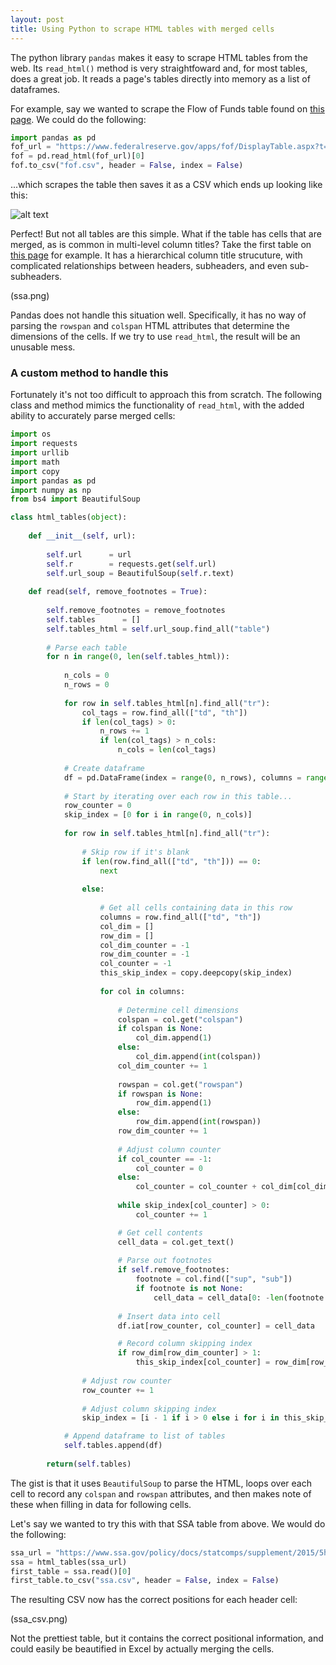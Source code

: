 ```yaml
--- 
layout: post 
title: Using Python to scrape HTML tables with merged cells
---
```


The python library `pandas` makes it easy to scrape HTML tables from the web. Its `read_html()` method is very straightfoward and, for most tables, does a great job. It reads a page's tables directly into memory as a list of dataframes. 

For example, say we wanted to scrape the Flow of Funds table found on [this page](https://www.federalreserve.gov/apps/fof/DisplayTable.aspx?t=f.105). We could do the following: 

```python
import pandas as pd 
fof_url = "https://www.federalreserve.gov/apps/fof/DisplayTable.aspx?t=f.105"
fof = pd.read_html(fof_url)[0]
fof.to_csv("fof.csv", header = False, index = False)
```

...which scrapes the table then saves it as a CSV which ends up looking like this:

![alt text](https://raw.githubusercontent.com/johnricco/johnricco.github.io/master/assets/fof_csv.png)

Perfect! But not all tables are this simple. What if the table has cells that are merged, as is common in multi-level column titles? Take the first table on [this page](https://www.ssa.gov/policy/docs/statcomps/supplement/2015/5h.html) for example. It has a hierarchical column title strucuture, with complicated relationships between headers, subheaders, and even sub-subheaders.

(ssa.png)

Pandas does not handle this situation well. Specifically, it has no way of parsing the `rowspan` and `colspan` HTML attributes that determine the dimensions of the cells. If we try to use `read_html`, the result will be an unusable mess. 

### A custom method to handle this 

Fortunately it's not too difficult to approach this from scratch. The following class and method mimics the functionality of `read_html`, with the added ability to accurately parse merged cells: 

```python
import os
import requests
import urllib
import math
import copy
import pandas as pd
import numpy as np
from bs4 import BeautifulSoup 

class html_tables(object):
    
    def __init__(self, url):
        
        self.url      = url
        self.r        = requests.get(self.url)
        self.url_soup = BeautifulSoup(self.r.text)
        
    def read(self, remove_footnotes = True):
        
        self.remove_footnotes = remove_footnotes
        self.tables      = []
        self.tables_html = self.url_soup.find_all("table")
        
        # Parse each table
        for n in range(0, len(self.tables_html)):
            
            n_cols = 0
            n_rows = 0
            
            for row in self.tables_html[n].find_all("tr"):
                col_tags = row.find_all(["td", "th"])
                if len(col_tags) > 0:
                    n_rows += 1
                    if len(col_tags) > n_cols:
                        n_cols = len(col_tags)
            
            # Create dataframe
            df = pd.DataFrame(index = range(0, n_rows), columns = range(0, n_cols))
            
            # Start by iterating over each row in this table...
            row_counter = 0
            skip_index = [0 for i in range(0, n_cols)]
            
            for row in self.tables_html[n].find_all("tr"):
                
                # Skip row if it's blank
                if len(row.find_all(["td", "th"])) == 0:
                    next
                
                else:
                    
                    # Get all cells containing data in this row
                    columns = row.find_all(["td", "th"])
                    col_dim = []
                    row_dim = []
                    col_dim_counter = -1
                    row_dim_counter = -1
                    col_counter = -1
                    this_skip_index = copy.deepcopy(skip_index)
                    
                    for col in columns:
                        
                        # Determine cell dimensions
                        colspan = col.get("colspan")
                        if colspan is None:
                            col_dim.append(1)
                        else:
                            col_dim.append(int(colspan))
                        col_dim_counter += 1
                            
                        rowspan = col.get("rowspan")
                        if rowspan is None:
                            row_dim.append(1)
                        else:
                            row_dim.append(int(rowspan))
                        row_dim_counter += 1
                            
                        # Adjust column counter
                        if col_counter == -1:
                            col_counter = 0  
                        else:
                            col_counter = col_counter + col_dim[col_dim_counter - 1]
                            
                        while skip_index[col_counter] > 0:
                            col_counter += 1

                        # Get cell contents  
                        cell_data = col.get_text()
                        
                        # Parse out footnotes
                        if self.remove_footnotes:
                            footnote = col.find(["sup", "sub"])
                            if footnote is not None:
                                cell_data = cell_data[0: -len(footnote.get_text())]
                                
                        # Insert data into cell
                        df.iat[row_counter, col_counter] = cell_data

                        # Record column skipping index
                        if row_dim[row_dim_counter] > 1:
                            this_skip_index[col_counter] = row_dim[row_dim_counter]
                
                # Adjust row counter 
                row_counter += 1
                
                # Adjust column skipping index
                skip_index = [i - 1 if i > 0 else i for i in this_skip_index]

            # Append dataframe to list of tables
            self.tables.append(df)
        
        return(self.tables)
```

The gist is that it uses `BeautifulSoup` to parse the HTML, loops over each cell to record any `colspan` and `rowspan` attributes, and then makes note of these when filling in data for following cells.

Let's say we wanted to try this with that SSA table from above. We would do the following:

```python
ssa_url = "https://www.ssa.gov/policy/docs/statcomps/supplement/2015/5h.html"
ssa = html_tables(ssa_url)
first_table = ssa.read()[0]
first_table.to_csv("ssa.csv", header = False, index = False)
```

The resulting CSV now has the correct positions for each header cell:

(ssa_csv.png)

Not the prettiest table, but it contains the correct positional information, and could easily be beautified in Excel by actually merging the cells. 
